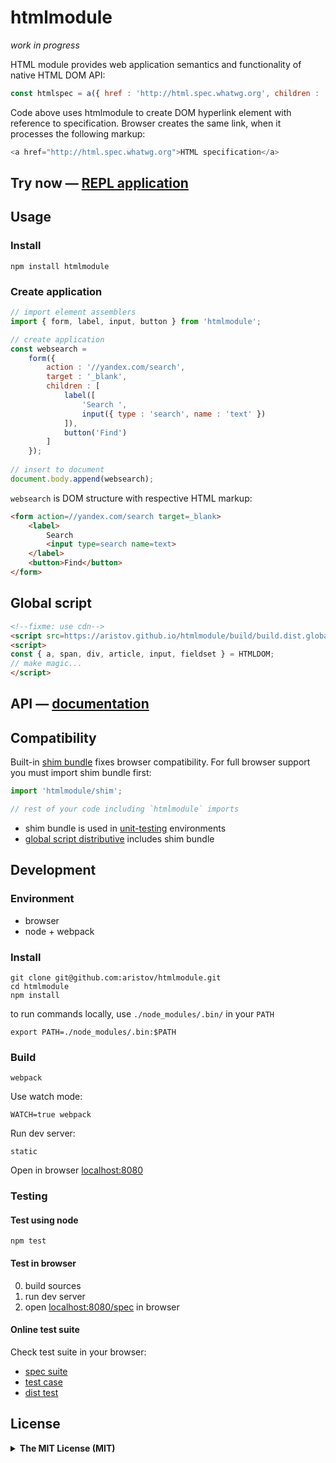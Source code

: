 # htmlmodule

<em>work in progress</em>

HTML module provides web application semantics and functionality of native HTML DOM API:

```js
const htmlspec = a({ href : 'http://html.spec.whatwg.org', children : 'HTML specification' });
```

Code above uses htmlmodule to create DOM hyperlink element with reference to specification.
Browser creates the same link, when it processes the following markup:

```js
<a href="http://html.spec.whatwg.org">HTML specification</a>
```

## Try now — <a href="//aristov.github.io/htmlmodule/repl" title="read-eval-print-loop">REPL application</a>

## Usage

### Install

```
npm install htmlmodule
```

### Create application

```js
// import element assemblers
import { form, label, input, button } from 'htmlmodule';

// create application
const websearch = 
    form({
        action : '//yandex.com/search',
        target : '_blank',
        children : [
            label([
                'Search ',
                input({ type : 'search', name : 'text' })
            ]),
            button('Find')
        ]
    });
    
// insert to document
document.body.append(websearch);
```

`websearch` is DOM structure with respective HTML markup:

```html
<form action=//yandex.com/search target=_blank>
    <label>
        Search 
        <input type=search name=text>
    </label>
    <button>Find</button>
</form>
```

<h2 id="globalscript">Global script</h2>

```html
<!--fixme: use cdn-->
<script src=https://aristov.github.io/htmlmodule/build/build.dist.global.min.js></script>
<script>
const { a, span, div, article, input, fieldset } = HTMLDOM;
// make magic...
</script> 
```

## API — [documentation](//aristov.github.io/htmlmodule/documentation)

## Compatibility

Built-in [shim bundle](/shim/shim.js) fixes browser compatibility.
For full browser support you must import shim bundle first:

```js
import 'htmlmodule/shim';

// rest of your code including `htmlmodule` imports
```

- shim bundle is used in [unit-testing](#user-content-testing) environments
- [global script distributive](#user-content-globalscript) includes shim bundle

## Development

### Environment

- browser
- node + webpack

### Install

```
git clone git@github.com:aristov/htmlmodule.git
cd htmlmodule
npm install
```

to run commands locally, use `./node_modules/.bin/` in your `PATH`

```
export PATH=./node_modules/.bin:$PATH
```

### Build

```
webpack
```

Use watch mode:

```
WATCH=true webpack
```

Run dev server:

```
static
```

Open in browser [localhost:8080](//localhost:8080/)

<h3 id="testing">Testing</h3>

#### Test using node

```
npm test
```

#### Test in browser

0. build sources 
0. run dev server
0. open [localhost:8080/spec](//localhost:8080/spec) in browser

#### Online test suite

Check test suite in your browser:

- [spec suite](//aristov.github.io/htmlmodule/spec)
- [test case](//aristov.github.io/htmlmodule/test)
- [dist test](//aristov.github.io/htmlmodule/dist)

## License

<details>
<summary><strong>The MIT License (MIT)</strong></summary>

Copyright (c) 2016 Viacheslav Aristov

Permission is hereby granted, free of charge, to any person obtaining a copy of this software and associated documentation files (the "Software"), to deal in the Software without restriction, including without limitation the rights to use, copy, modify, merge, publish, distribute, sublicense, and/or sell copies of the Software, and to permit persons to whom the Software is furnished to do so, subject to the following conditions:

The above copyright notice and this permission notice shall be included in all copies or substantial portions of the Software.

THE SOFTWARE IS PROVIDED "AS IS", WITHOUT WARRANTY OF ANY KIND, EXPRESS OR IMPLIED, INCLUDING BUT NOT LIMITED TO THE WARRANTIES OF MERCHANTABILITY, FITNESS FOR A PARTICULAR PURPOSE AND NONINFRINGEMENT. IN NO EVENT SHALL THE AUTHORS OR COPYRIGHT HOLDERS BE LIABLE FOR ANY CLAIM, DAMAGES OR OTHER LIABILITY, WHETHER IN AN ACTION OF CONTRACT, TORT OR OTHERWISE, ARISING FROM, OUT OF OR IN CONNECTION WITH THE SOFTWARE OR THE USE OR OTHER DEALINGS IN THE SOFTWARE.
</details>
